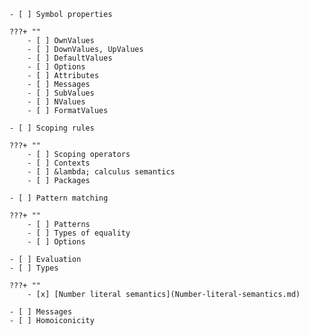         - [ ] Symbol properties

        ???+ ""
            - [ ] OwnValues
            - [ ] DownValues, UpValues
            - [ ] DefaultValues
            - [ ] Options
            - [ ] Attributes
            - [ ] Messages
            - [ ] SubValues
            - [ ] NValues
            - [ ] FormatValues

        - [ ] Scoping rules

        ???+ ""
            - [ ] Scoping operators
            - [ ] Contexts
            - [ ] &lambda; calculus semantics
            - [ ] Packages

        - [ ] Pattern matching

        ???+ ""
            - [ ] Patterns
            - [ ] Types of equality
            - [ ] Options

        - [ ] Evaluation
        - [ ] Types

        ???+ ""
            - [x] [Number literal semantics](Number-literal-semantics.md)

        - [ ] Messages
        - [ ] Homoiconicity

